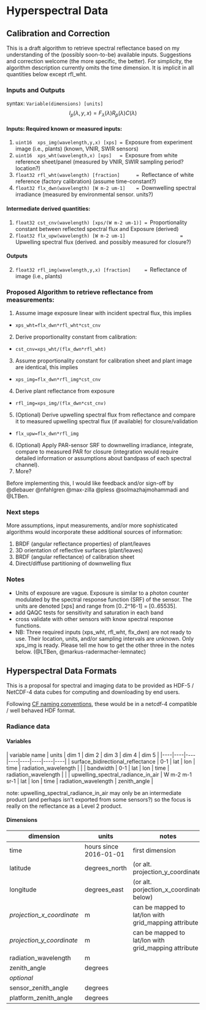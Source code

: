 # Hyperspectral Data

## Calibration and Correction

This is a draft algorithm to retrieve spectral reflectance based on my understanding of the (possibly soon-to-be) available inputs. Suggestions and correction welcome (the more specific, the better). For simplicity, the algorithm description currently omits the time dimension. It is implicit in all quantities below except rfl_wht.

### Inputs and Outputs 

syntax: `Variable(dimensions) [units]`
$$
I_p(\lambda,y,x) = F_{\lambda}(\lambda) R_p(\lambda) C(\lambda)
$$

#### Inputs: Required known or measured inputs:

1. `uint16  xps_img(wavelength,y,x) [xps] = `Exposure from experiment image (i.e., plants) (known, VNIR, SWIR sensors)
2. `uint16  xps_wht(wavelength,x) [xps]   = `Exposure from white reference sheet/panel (measured by VNIR, SWIR sampling period? location?)
3. `float32 rfl_wht(wavelength) [fraction]      = `Reflectance of white reference (factory calibration) (assume time-constant?)
4. `float32 flx_dwn(wavelength) [W m-2 um-1]    = `Downwelling spectral irradiance (measured by environmental sensor. units?)

#### Intermediate derived quantities:

1. `float32 cst_cnv(wavelength) [xps/(W m-2 um-1)] = `Proportionality constant between reflected spectral flux and Exposure (derived)
2. `float32 flx_upw(wavelength) [W m-2 um-1]                    = `Upwelling  spectral flux (derived. and possibly measured for closure?)

#### Outputs

2. `float32 rfl_img(wavelength,y,x) [fraction]     = `Reflectance of image (i.e., plants)

### Proposed Algorithm to retrieve reflectance from measurements:

1. Assume image exposure linear with incident spectral flux, this implies
  * `xps_wht=flx_dwn*rfl_wht*cst_cnv`
2. Derive proportionality constant from calibration:
  * `cst_cnv=xps_wht/(flx_dwn*rfl_wht)`
3. Assume proportionality constant for calibration sheet and plant image are identical, this implies
  * `xps_img=flx_dwn*rfl_img*cst_cnv`
4. Derive plant reflectance from exposure
  * `rfl_img=xps_img/(flx_dwn*cst_cnv)`
5. (Optional) Derive upwelling spectral flux from reflectance and compare it to measured upwelling spectral flux (if available) for closure/validation
  * `flx_upw=flx_dwn*rfl_img`
6. (Optional) Apply PAR-sensor SRF to downwelling irradiance, integrate, compare to measured PAR for closure (integration would require detailed information or assumptions about bandpass of each spectral channel).
7. More?

Before implementing this, I would like feedback and/or sign-off by @dlebauer @nfahlgren @max-zilla @pless @solmazhajmohammadi and @LTBen. 


### Next steps

More assumptions, input measurements, and/or more sophisticated algorithms would incorporate these additional sources of information:

1. BRDF (angular reflectance properties) of plant/leaves
2. 3D orientation of reflective surfaces (plant/leaves)
3. BRDF (angular reflectance) of calibration sheet
4. Direct/diffuse partitioning of downwelling flux


### Notes

* Units of exposure are vague. Exposure is similar to a photon counter modulated by the spectral response function (SRF) of the sensor. The units are denoted [xps] and range from [0..2^16-1] = [0..65535]. 
* add QAQC tests for sensitivity and saturation in each band
* cross validate with other sensors with know spectral response functions.
* NB: Three required inputs (xps_wht, rfl_wht, flx_dwn) are not ready to use. Their location, units, and/or sampling intervals are unknown. Only xps_img is ready. Please tell me how to get the other three in the notes below. (@LTBen, @markus-radermacher-lemnatec)

## Hyperspectral Data Formats

This is a proposal for spectral and imaging data to be provided as HDF-5 / NetCDF-4 data cubes for computing and downloading by end users.

Following [CF naming conventions](http://cfconventions.org/Data/cf-standard-names/29/build/cf-standard-name-table.html), these would be in a netcdf-4 compatible / well behaved HDF format. 

### Radiance data

#### Variables

| variable name | units | dim 1 | dim 2 | dim 3 | dim 4 | dim 5 |
|----|----|----|----|----|----|----|----|
| surface_bidirectional_reflectance   |  0-1 |  lat   | lon   | time   |  radiation_wavelength |  |
| bandwidth |  0-1 |  lat   | lon   | time   |  radiation_wavelength |  |
| upwelling_spectral_radiance_in_air | W m-2 m-1 sr-1 |  lat   | lon   | time   |  radiation_wavelength | zenith_angle |

note: upwelling_spectral_radiance_in_air may only be an intermediate product (and perhaps isn't exported from some sensors?) so the focus is really on the reflectance as a Level 2 product.


#### Dimensions 

| dimension | units |  notes |
|----|----|---| 
| time | hours since 2016-01-01|  first dimension |
| latitude | degrees_north |   (or alt. projection_y_coordinate) | 
| longitude | degrees_east |  (or alt. porjection_x_coordinate below)|
| _projection_x_coordinate_ | m | can be mapped to lat/lon with grid_mapping attribute |
| _projection_y_coordinate_ | m |   can be mapped to lat/lon with grid_mapping attribute | 
| radiation_wavelength | m  |
| zenith_angle | degrees |
|  _optional_  |    |
|  sensor_zenith_angle | degrees |
|  platform_zenith_angle | degrees  |  

